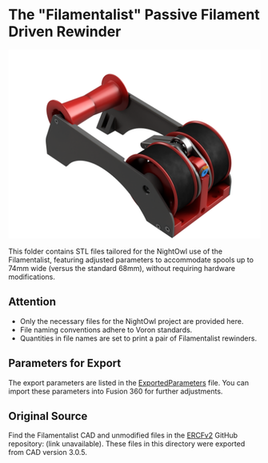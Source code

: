 # The "Filamentalist" Passive Filament Driven Rewinder

![1](../../Images/filamentalist-render.png)

This folder contains STL files tailored for the NightOwl use of the Filamentalist, featuring adjusted parameters to accommodate spools up to 74mm wide (versus the standard 68mm), without requiring hardware modifications.

## Attention

- Only the necessary files for the NightOwl project are provided here.
- File naming conventions adhere to Voron standards.
- Quantities in file names are set to print a pair of Filamentalist rewinders.

## Parameters for Export

The export parameters are listed in the [ExportedParameters](./Parameters/ExportedParameters.csv) file. You can import these parameters into Fusion 360 for further adjustments.

## Original Source

Find the Filamentalist CAD and unmodified files in the [ERCFv2](https://github.com/Enraged-Rabbit-Community/ERCF_v2/tree/master/Recommended_Options/Filamentalist_Rewinder) GitHub repository: (link unavailable). These files in this directory were exported from CAD version 3.0.5.
